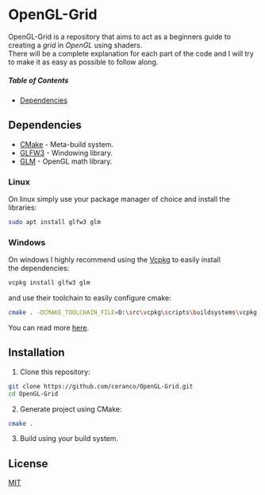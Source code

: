 # OpenGL-Grid

OpenGL-Grid is a repository that aims to act as a beginners guide to creating a *grid* in *OpenGL* using shaders.  
There will be a complete explanation for each part of the code and I will try to make it as easy as possible to follow along.


##### Table of Contents  
* [Dependencies](#dependencies)  


<a name="dependencies"/>

## Dependencies

* [CMake](https://cmake.org/) - Meta-build system.
* [GLFW3](https://www.glfw.org/) - Windowing library.
* [GLM](https://glm.g-truc.net/) - OpenGL math library.

### Linux

On linux simply use your package manager of choice and install the libraries:

```bash
sudo apt install glfw3 glm
```

### Windows

On windows I highly recommend using the [Vcpkg](https://github.com/microsoft/vcpkg) to easily install  
the dependencies:

``` bash
vcpkg install glfw3 glm
```

and use their toolchain to easily configure cmake:

``` bash
cmake . -DCMAKE_TOOLCHAIN_FILE=D:\src\vcpkg\scripts\buildsystems\vcpkg.cmake
```
You can read more [here](https://github.com/microsoft/vcpkg/blob/master/docs/examples/installing-and-using-packages.md).

## Installation

1. Clone this repository:

```bash
git clone https://github.com/ceranco/OpenGL-Grid.git
cd OpenGL-Grid
```

2. Generate project using CMake:

```bash
cmake .
```

3. Build using your build system.

## License
[MIT](https://choosealicense.com/licenses/mit/)



